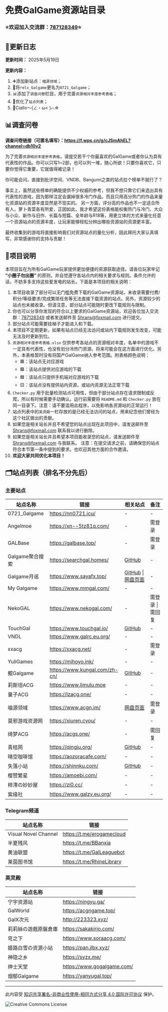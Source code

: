 # 免费GalGame资源站目录

### **⭐欢迎加入交流群：[787128349](https://qm.qq.com/q/vYhkrip9Oa)⭐** 

## 📅更新日志
**更新时间：** 2025年5月19日

**更新内容：**
1. ➕添加新站点：`喵源领域`；
2. 🔄将`relx_Galgame`更名为`0721_Galgame`；
3. 📊添加了`调查问卷`栏目，用于完善`资源相对丰度参考表格`；
4. 📝优化了`站点列表`；
5. 🌟Ciallo～(∠・ω< )⌒☆


## 📊调查问卷

**调查问卷链接（可匿名填写）：https://f.wps.cn/g/cJSmAhEL?channel=db10v2**

为了完善`资源相对丰度参考表格`，请提交若干个你最喜欢的GalGame或者你认为具有代表性的作品。你可以只写1~2部，也可以列一堆，随心所欲！只要你喜欢它，只要你觉得它重要，它就值得被记录！

你可能会问，直接到批评空间、VNDB、Bangumi之类的站点拉个榜单不就行了？

事实上，虽然这些榜单的确能提供不少权威的参考，但我不想只靠它们来选出具有代表性的游戏，因为那样注定会漏掉很多冷门作品，而且只用高分热门的作品来量化资源站的资源丰度显然是不现实的。
另一方面，评分高的作品也不一定适合所有人，萝卜青菜各有所爱，正因如此，我才希望这份表格能权衡热门与冷门、大众与小众、新作与旧作、长篇与短篇、全年龄与R18等，用更立体的方式来量化任意一个资源站点的资源丰度，让玩家能够轻松分辨出哪些资源站的资源更丰富。

最终收集到的游戏将直接影响我们对资源站点的量化分析，因此拜托大家认真填写，非常感谢你的支持与贡献！


## 🧾项目说明

本项目旨在为所有GalGame玩家提供更加便捷的资源获取途径。请各位玩家牢记 **“小圈子勿出圈”** 的原则，并自觉遵守各站点内的相关要求与规则。条件允许的话，不妨多多支持这些爱发电的站长。下面是本项目的相关说明：

1. 本项目收录了部分可以无门槛免费下载的GalGame资源站，未收录需要付费/积分/等级要求/完成繁琐任务等无法直接下载资源的站点。另外，资源较少的站点也未被收录。但请注意，部分站点可能随时更改下载规则与限制。
2. 你也可以分享你发现的符合以上要求的GalGame资源站，欢迎各位加入交流群：[787128349](https://qm.qq.com/q/vYhkrip9Oa) 或者发送邮件至 [Shrans@foxmail.com](mailto:Shrans@foxmail.com) 进行提交。
3. 部分站点可能需要挂梯子才能进入和下载。
4. 本项目不定期更新，如果有站点已经无法访问或站内下载规则发生改变，可能无法及时更新到位。
5. `资源相对丰度参考表格.xlsx` 仅供参考各站点的资源相对丰度，名单中的游戏不一定具有代表性，也没有划分冷热门资源。将来可能会在这方面进行优化。另外，本表格暂时没有将国产GalGame纳入参考范围。附表格颜色说明：
   - 🟥：该站点无对应游戏
   - 🟩：该站点提供对应游戏的下载
   - 🟦：该站点只提供手机端对应游戏的下载
   - 🟨：该站点没有提供站内资源，或站内资源无法正常下载
6. `Checker.py` 用于批量检测站点可用性，但由于部分站点存在请求限制或反爬，所以有时候需要手动确认。运行前需要将 `README.md` 和 `Checker.py` 放在同一目录下。注意：请不要滥用此程序，以免影响各资源站的正常运行！
7. 站点列表中的`英灵殿`一栏存放的是已经无法访问的站点，用来纪念他们曾经为这个社区做出的贡献。
8. 如果您是相关站长并且不希望您的站点出现在此项目中，请发送邮件至 [Shrans@foxmail.com](mailto:Shrans@foxmail.com) 联系我以进行删除。
9. 如果您是相关站长并且希望本项目能收录您的站点，请发送邮件至 [Shrans@foxmail.com](mailto:Shrans@foxmail.com) 与我联系。 注意：在提交请求之前，请确保您的站点符合本节第一条中提到的要求。也欢迎其他方面的合作邀请。
10. **欢迎大家共同优化本项目！**

## 🗂️站点列表（排名不分先后）

### 主要站点
| **站点名称**     | **链接**                        | **相关站点**                                                                          | **备注**     |
|--------------|-------------------------------|-----------------------------------------------------------------------------------|------------|
| 0721_Galgame | https://nn0721.icu/           | -                                                                                 | -          |
| Angelmoe     | https://xn--5tz81q.com/       | -                                                                                 | 需登录        |
| GALBase      | https://galbase.top/          | -                                                                                 | 需登录        |
| Galgame聚合搜索  | https://searchgal.homes/      | [GitHub](https://github.com/Jurangren/SearchGal)                                  | -          |
| Galgame月谣    | https://www.sayafx.top/       | [GitHub](https://github.com/Moonpsalms-org) \|  [网盘页面](https://cloud.sayafx.top/) | -          |
| My Galgame   | https://www.mmgal.com/        | -                                                                                 | -          |
| NekoGAL      | https://www.nekogal.com/      | -                                                                                 | 需登录 \| 需回复 |
| TouchGal     | https://www.touchgal.io/      | [GitHub](https://github.com/KUN1007/kun-touchgal-next)                            | -          |
| VNDL         | https://www.galrc.eu.org/     | -                                                                                 | -          |
| xxacg        | https://xxacg.net/            | -                                                                                 | 需登录        |
| YuliGames    | https://mihoyo.ink/           | -                                                                                 | -          |
| 鲲Galgame     | https://www.kungal.com/zh-cn/ | [GitHub](https://github.com/KUN1007/kun-galgame-nuxt3)                            | -          |
| 莉斯坦ACG       | https://www.limulu.moe        | -                                                                                 | -          |
| 量子ACG        | https://lzacg.one/            | -                                                                                 | -          |
| 喵源领域         | https://www.acgn.im/          | [网盘页面](https://cloud.sayafx.top/)                                                 | 需登录        |
| 莫邪游戏资源网      | https://xiuren.cyou/          | -                                                                                 | -          |
| 绮梦ACG        | https://acgs.one/             | -                                                                                 | 需回复        |
| 青桔网          | https://qingju.org/           | [GitHub](https://github.com/qingjuacg/qingju/)                                    | -          |
| 晴空咖啡馆        | https://aozoracafe.com/       | -                                                                                 | -          |
| 失落小站         | https://shinnku.com/          | [GitHub](https://github.com/shinnku-nikaidou/upset-gal-web)                       | -          |
| 樱赞繁星         | https://amoebi.com/           | -                                                                                 | -          |
| 梓澪の妙妙屋       | https://zi0.cc/               | -                                                                                 | -          |
| 紫缘社          | https://www.galzy.eu.org/     | -                                                                                 | -          |

### Telegram频道
| **站点名称**             | **链接**                    |
|----------------------|---------------------------|
| Visual Novel Channel | https://t.me/erogamecloud |
| 半夏残风                 | https://t.me/BBanxia      |
| 黄油联盟                 | https://t.me/GalLeaguebot |
| 莱茵图书馆                | https://t.me/RhineLibrary |

### 英灵殿
| **站点名称**   | **链接**                     |
|------------|----------------------------|
| 宁宇资源站      | https://ningyu.ga/         |
| GalWorld   | https://acgngame.top/      |
| GalX次元     | http://223323.xyz/         |
| 莉莉絲の遊戲原盤倉庫 | https://sakakirio.com/     |
| 穹之下        | https://www.soraacg.com/   |
| 姬路白雪の资源小站  | https://pan.jlbx.xyz/      |
| 神隐之乡       | https://syzx.me/           |
| 绅士天堂       | https://www.gogalgame.com/ |
| 烟郁Galgame  | https://yanyugal.top/      |


---

此内容受 [知识共享署名-非商业性使用-相同方式分享 4.0 国际许可协议](https://creativecommons.org/licenses/by-nc-sa/4.0/deed.zh-hans) 保护。

![Creative Commons License](https://i.creativecommons.org/l/by-nc-sa/4.0/88x31.png)
